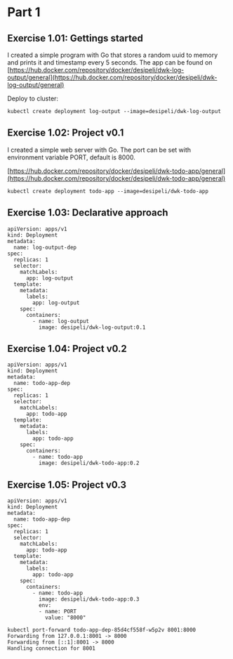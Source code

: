 # Part 1

## Exercise 1.01: Gettings started

I created a simple program with Go that stores a random uuid to memory and prints it and timestamp every 5 seconds. The app can be found on [https://hub.docker.com/repository/docker/desipeli/dwk-log-output/general](https://hub.docker.com/repository/docker/desipeli/dwk-log-output/general)

Deploy to cluster:

```
kubectl create deployment log-output --image=desipeli/dwk-log-output
```

## Exercise 1.02: Project v0.1

I created a simple web server with Go. The port can be set with environment variable PORT, default is 8000.

[https://hub.docker.com/repository/docker/desipeli/dwk-todo-app/general](https://hub.docker.com/repository/docker/desipeli/dwk-todo-app/general)


```
kubectl create deployment todo-app --image=desipeli/dwk-todo-app
```

## Exercise 1.03: Declarative approach

```
apiVersion: apps/v1
kind: Deployment
metadata:
  name: log-output-dep
spec:
  replicas: 1
  selector:
    matchLabels:
      app: log-output
  template:
    metadata:
      labels:
        app: log-output
    spec:
      containers:
        - name: log-output
          image: desipeli/dwk-log-output:0.1
```

## Exercise 1.04: Project v0.2

```
apiVersion: apps/v1
kind: Deployment
metadata:
  name: todo-app-dep
spec:
  replicas: 1
  selector:
    matchLabels:
      app: todo-app
  template:
    metadata:
      labels:
        app: todo-app
    spec:
      containers:
        - name: todo-app
          image: desipeli/dwk-todo-app:0.2
```

## Exercise 1.05: Project v0.3

```
apiVersion: apps/v1
kind: Deployment
metadata:
  name: todo-app-dep
spec:
  replicas: 1
  selector:
    matchLabels:
      app: todo-app
  template:
    metadata:
      labels:
        app: todo-app
    spec:
      containers:
        - name: todo-app
          image: desipeli/dwk-todo-app:0.3
          env:
          - name: PORT
            value: "8000"
```

```
kubectl port-forward todo-app-dep-85d4cf558f-w5p2v 8001:8000
Forwarding from 127.0.0.1:8001 -> 8000
Forwarding from [::1]:8001 -> 8000
Handling connection for 8001
```